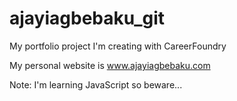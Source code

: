 # ajayiagbebaku_git
My portfolio project I'm creating with CareerFoundry

My personal website is www.ajayiagbebaku.com

Note: I'm learning JavaScript so beware...
